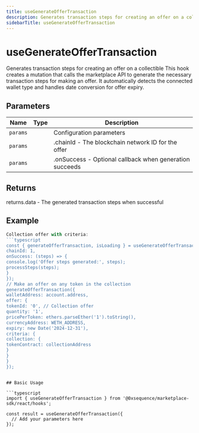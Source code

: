 ```yaml
---
title: useGenerateOfferTransaction
description: Generates transaction steps for creating an offer on a collectible This hook creates a mutation that calls the marketplace API to generate the necessary transaction steps for making an offer. It automatically detects the connected wallet type and handles date conversion for offer expiry.
sidebarTitle: useGenerateOfferTransaction
---
```


# useGenerateOfferTransaction

Generates transaction steps for creating an offer on a collectible This hook creates a mutation that calls the marketplace API to generate the necessary transaction steps for making an offer. It automatically detects the connected wallet type and handles date conversion for offer expiry.

## Parameters

| Name | Type | Description |
|------|------|-------------|
| `params` |  | Configuration parameters |
| `params` |  | .chainId - The blockchain network ID for the offer |
| `params` |  | .onSuccess - Optional callback when generation succeeds |

## Returns

returns.data - The generated transaction steps when successful

## Example

```typescript
Collection offer with criteria:
```typescript
const { generateOfferTransaction, isLoading } = useGenerateOfferTransaction({
chainId: 1,
onSuccess: (steps) => {
console.log('Offer steps generated:', steps);
processSteps(steps);
}
});
// Make an offer on any token in the collection
generateOfferTransaction({
walletAddress: account.address,
offer: {
tokenId: '0', // Collection offer
quantity: '1',
pricePerToken: ethers.parseEther('1').toString(),
currencyAddress: WETH_ADDRESS,
expiry: new Date('2024-12-31'),
criteria: {
collection: {
tokenContract: collectionAddress
}
}
}
});
```
```

## Basic Usage

```typescript
import { useGenerateOfferTransaction } from '@0xsequence/marketplace-sdk/react/hooks';

const result = useGenerateOfferTransaction({
  // Add your parameters here
});
```

